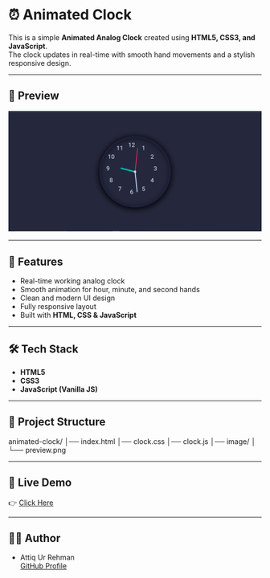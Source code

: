 # ⏰ Animated Clock  

This is a simple **Animated Analog Clock** created using **HTML5, CSS3, and JavaScript**.  
The clock updates in real-time with smooth hand movements and a stylish responsive design.  

---

## 📸 Preview  
![Clock Screenshot](image/preview.png)  

---

## 🚀 Features  
- Real-time working analog clock  
- Smooth animation for hour, minute, and second hands  
- Clean and modern UI design  
- Fully responsive layout  
- Built with **HTML, CSS & JavaScript**  

---

## 🛠️ Tech Stack  
- **HTML5**  
- **CSS3**  
- **JavaScript (Vanilla JS)**  

---

## 📂 Project Structure    
animated-clock/
│── index.html
│── clock.css
│── clock.js
│── image/
│ └── preview.png

---

## 🔗 Live Demo  
👉 [Click Here](https://attiq-ur-rehman4855.github.io/animated-clock/)  

---

## 👨‍💻 Author  
- Attiq Ur Rehman  
  [GitHub Profile](https://github.com/attiq-ur-rehman4855)  
